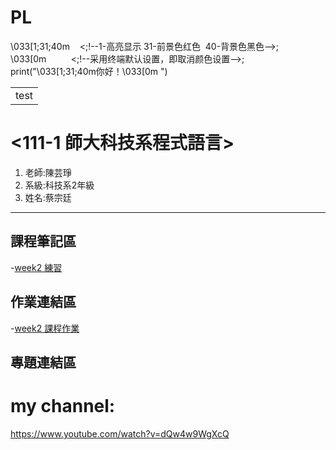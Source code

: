 # PL

\033[1;31;40m    <;!--1-高亮显示 31-前景色红色  40-背景色黑色-->;
\033[0m          <;!--采用终端默认设置，即取消颜色设置-->;
print("\033[1;31;40m你好！\033[0m ")

<table>
    <tr>
        <td>test</td>
    </tr>
</table>

# <111-1 師大科技系程式語言> <red>

<ol>
<li>老師:陳芸琤</li>
<li>系級:科技系2年級</li>
<li>姓名:蔡宗廷</li>
</ol>
    
---------------------------- 

## 課程筆記區
-[week2 練習](http://localhost:8888/notebooks/Desktop/111-1%20%E7%A8%8B%E5%BC%8F%E8%AA%9E%E8%A8%80/PL/week2%20%E7%B7%B4%E7%BF%92.ipynb)
## 作業連結區
-[week2 課程作業](http://localhost:8888/notebooks/Desktop/111-1%20%E7%A8%8B%E5%BC%8F%E8%AA%9E%E8%A8%80/PL/week2%E7%B7%B4%E7%BF%92.ipynb)
## 專題連結區

# my channel:
https://www.youtube.com/watch?v=dQw4w9WgXcQ
